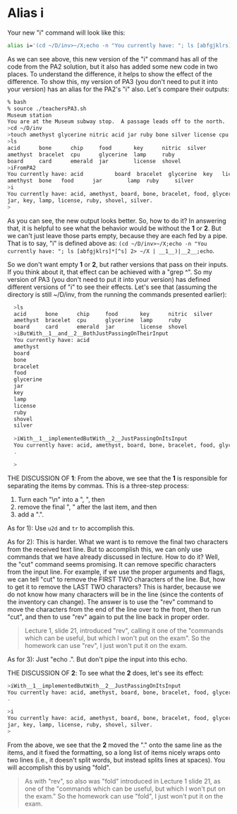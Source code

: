 # Alias i

Your new "i" command will look like this:

```bash
alias i='(cd ~/D/inv>~/X;echo -n "You currently have: "; ls [abfgjklrs]*[^s] 2> ~/X | __1__)|__2__;echo'
```

As we can see above, this new version of the "i" command has all of the code from the PA2 solution, but it also has added some new code in two places.
To understand the difference, it helps to show the effect of the difference.
To show this, my version of PA3 (you don't need to put it into your version) has an alias for the PA2's "i" also.
Let's compare their outputs:

```bash
% bash
% source ./teachersPA3.sh
Museum station
You are at the Museum subway stop.  A passage leads off to the north.
>cd ~/D/inv
>touch amethyst glycerine nitric acid jar ruby bone silver license cpu chip card board shovel key food emerald bracelet
>ls
acid      bone      chip     food       key      nitric  silver
amethyst  bracelet  cpu      glycerine  lamp     ruby
board     card      emerald  jar        license  shovel
>iFromPA2
You currently have: acid          board  bracelet  glycerine  key   license  shovel
amethyst  bone   food      jar        lamp  ruby     silver
>i
You currently have: acid, amethyst, board, bone, bracelet, food, glycerine,
jar, key, lamp, license, ruby, shovel, silver.
>
```

As you can see, the new output looks better.
So, how to do it?
In answering that, it is helpful to see what the behavior would be without the __1__ or __2__.
But we can't just leave those parts empty, because they are each fed by a pipe.
That is to say, "i" is defined above as: `(cd ~/D/inv>~/X;echo -n "You currently have: "; ls [abfgjklrs]*[^s] 2> ~/X | __1__)|__2__;echo`.

So we don't want empty __1__ or __2__, but rather versions that pass on their inputs.
If you think about it, that effect can be achieved with a "grep ^".
So my version of PA3 (you don't need to put it into your version) has defined different versions of "i" to see their effects.
Let's see that (assuming the directory is still ~/D/inv, from the running the commands presented earlier):

```bash
  >ls
  acid      bone      chip     food       key      nitric  silver
  amethyst  bracelet  cpu      glycerine  lamp     ruby
  board     card      emerald  jar        license  shovel
  >iButWith__1__and__2__BothJustPassingOnTheirInput
  You currently have: acid
  amethyst
  board
  bone
  bracelet
  food
  glycerine
  jar
  key
  lamp
  license
  ruby
  shovel
  silver
  
  >iWith__1__implementedButWith__2__JustPassingOnItsInput
  You currently have: acid, amethyst, board, bone, bracelet, food, glycerine, jar, key, lamp, license, ruby, shovel, silver
  .

  >
```

THE DISCUSSION OF __1__:
From the above, we see that the __1__ is responsible for separating the items by commas.
This is a three-step process:

1) Turn each "\n" into a ", ", then
2) remove the final ", " after the last item, and then
3) add a ".".

As for 1):
Use `u2d` and `tr` to accomplish this.

As for 2):
This is harder.
What we want is to remove the final two characters from the received text line.
But to accomplish this, we can only use commands that we have already discussed in lecture.
How to do it?
Well, the "cut" command seems promising.
It can remove specific characters from the input line.
For example, if we use the proper arguments and flags, we can tell "cut" to remove the FIRST TWO characters of the line.
But, how to get it to remove the LAST TWO characters?
This is harder, because we do not know how many characters will be in the line (since the contents of the inventory can change).
The answer is to use the "rev" command to move the characters from the end of the line over to the front, then to run "cut", and then to use "rev" again to put the line back in proper order.
> Lecture 1, slide 21, introduced "rev", calling it one of the "commands which can be useful, but which I won't put on the exam".
> So the homework can use "rev", I just won't put it on the exam.

As for 3): Just "echo .". But don't pipe the input into this echo.

THE DISCUSSION OF __2__:
To see what the __2__ does, let's see its effect:

```bash
>iWith__1__implementedButWith__2__JustPassingOnItsInput
You currently have: acid, amethyst, board, bone, bracelet, food, glycerine, jar, key, lamp, license, ruby, shovel, silver
.

>i
You currently have: acid, amethyst, board, bone, bracelet, food, glycerine,
jar, key, lamp, license, ruby, shovel, silver.
>
```

From the above, we see that the __2__ moved the "." onto the same line as the items, and it fixed the formatting, so a long list of items nicely wraps onto two lines (i.e., it doesn't split words, but instead splits lines at spaces).
You will accomplish this by using "fold".
> As with "rev", so also was "fold" introduced in Lecture 1 slide 21, as one of the "commands which can be useful, but which I won't put on the exam."
> So the homework can use "fold", I just won't put it on the exam.
